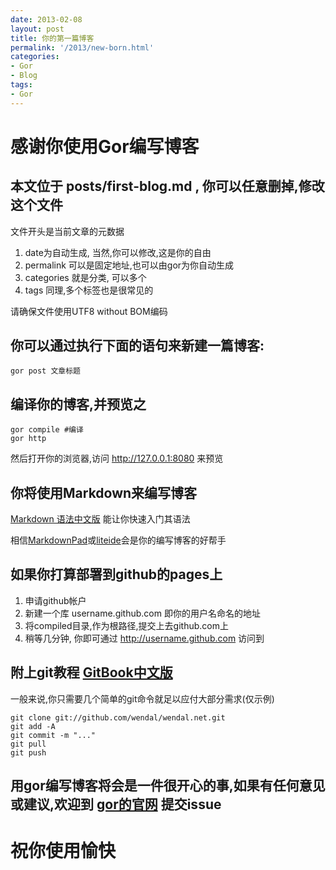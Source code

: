 ```yaml
---
date: 2013-02-08
layout: post
title: 你的第一篇博客
permalink: '/2013/new-born.html'
categories:
- Gor
- Blog
tags:
- Gor
---
```


感谢你使用Gor编写博客
===================

本文位于 posts/first-blog.md , 你可以任意删掉,修改这个文件
----------------------------------

文件开头是当前文章的元数据

1. date为自动生成, 当然,你可以修改,这是你的自由
2. permalink 可以是固定地址,也可以由gor为你自动生成
3. categories 就是分类, 可以多个
4. tags 同理,多个标签也是很常见的

请确保文件使用UTF8 without BOM编码

你可以通过执行下面的语句来新建一篇博客:
-----------------------------------

	gor post 文章标题

编译你的博客,并预览之
-------------------

	gor compile #编译
	gor http

然后打开你的浏览器,访问 http://127.0.0.1:8080 来预览

你将使用Markdown来编写博客
-------------------------

[Markdown 语法中文版](http://wowubuntu.com/markdown/) 能让你快速入门其语法

相信[MarkdownPad](http://markdownpad.com)或[liteide](http://code.google.com/p/liteide/)会是你的编写博客的好帮手

如果你打算部署到github的pages上
------------------------------

1. 申请github帐户
2. 新建一个库 username.github.com 即你的用户名命名的地址
3. 将compiled目录,作为根路径,提交上去github.com上
4. 稍等几分钟, 你即可通过 http://username.github.com 访问到

附上git教程 [GitBook中文版](http://gitbook.liuhui998.com/)
----------------------------------------------------

一般来说,你只需要几个简单的git命令就足以应付大部分需求(仅示例)

	git clone git://github.com/wendal/wendal.net.git
	git add -A
	git commit -m "..."
	git pull
	git push

用gor编写博客将会是一件很开心的事,如果有任何意见或建议,欢迎到 [gor的官网](http://github.com/wendal/gor) 提交issue
-------------------------------------------------

祝你使用愉快
===========